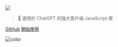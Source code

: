 <!-- _coverpage.md -->

<img class="logo" src="https://assets.chatgptjs.org/images/chatgpt.js-logo-dark-mode-padded-7000x777.png?v=main">

> 🤖 適用於 ChatGPT 的強大客戶端 JavaScript 庫

[GitHub](https://github.com/KudoAI/chatgpt.js)
[開始使用](#⚡-導入庫)

<!-- background color -->

![color](transparent)
